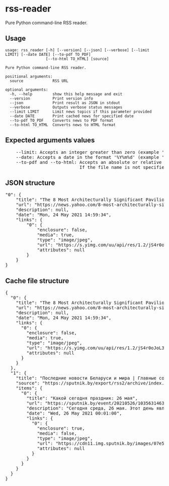 # rss-reader

Pure Python command-line RSS reader.

## Usage

```shell 
usage: rss_reader [-h] [--version] [--json] [--verbose] [--limit LIMIT] [--date DATE] [--to-pdf TO_PDF] 
                  [--to-html TO_HTML] [source]

Pure Python command-line RSS reader.

positional arguments:
  source             RSS URL

optional arguments:
  -h, --help         show this help message and exit
  --version          Print version info
  --json             Print result as JSON in stdout
  --verbose          Outputs verbose status messages
  --limit LIMIT      Limit news topics if this parameter provided
  --date DATE        Print cached news for specified date
  --to-pdf TO_PDF    Converts news to PDF format
  --to-html TO_HTML  Converts news to HTML format
```

## Expected arguments values

<pre>
    --limit: Accepts an integer greater than zero (example '--limit=0')
    --date: Accepts a date in the format '%Y%m%d' (example '--date=20210525')
    --to-pdf and --to-html: Accepts an absolute or relative path with or without a filename (example '--to-pdf=folder/filename.pdf' or '--to-html=/home/username/folder').
                            If the file name is not specified, a file is created with the current date and time as filename (example '2021-05-25 12:25:26.850176.pdf')
</pre>

## JSON structure

<pre>
"0": {
    "title": "The 8 Most Architecturally Significant Pavilions of Expo 2020",
    "url": "https://news.yahoo.com/8-most-architecturally-significant-pavilions-145934705.html",
    "description": null,
    "date": "Mon, 24 May 2021 14:59:34",
    "links": {
        "0": {
            "enclosure": false,
            "media": true,
            "type": "image/jpeg",
            "url": "https://s.yimg.com/uu/api/res/1.2/jS4r0oJoL32kMPw21TPBzQ--~B/aD0yMDAwO3c9MzAwMDthcHBpZD15dGFjaHlvbg--/https://media.zenfs.com/en/architectural_digest_422/4741bfb27d373037c3e160f60f8d9340",
            "attributes": null
        }
    }
}
</pre>

## Cache file structure

<pre>
{
  "0": {
    "title": "The 8 Most Architecturally Significant Pavilions of Expo 2020",
    "url": "https://news.yahoo.com/8-most-architecturally-significant-pavilions-145934705.html",
    "description": null,
    "date": "Mon, 24 May 2021 14:59:34",
    "links": {
      "0": {
        "enclosure": false,
        "media": true,
        "type": "image/jpeg",
        "url": "https://s.yimg.com/uu/api/res/1.2/jS4r0oJoL32kMPw21TPBzQ--~B/aD0yMDAwO3c9MzAwMDthcHBpZD15dGFjaHlvbg--/https://media.zenfs.com/en/architectural_digest_422/4741bfb27d373037c3e160f60f8d9340",
        "attributes": null
      }
    }
  },
  "1": {
    "title": "Последние новости Беларуси и мира | Главные события 2021 - Sputnik",
    "source": "https://sputnik.by/export/rss2/archive/index.xml",
    "items": {
      "0": {
        "title": "Какой сегодня праздник: 26 мая",
        "url": "https://sputnik.by/event/20210526/1035631463/26-maya.html",
        "description": "Сегодня среда, 26 мая. Этот день является 146-м в григорианском календаре. До конца года остается 219 дней.",
        "date": "Wed, 26 May 2021 00:01:00",
        "links": {
          "0": {
            "enclosure": true,
            "media": false,
            "type": "image/jpeg",
            "url": "https://cdn11.img.sputnik.by/images/07e5/05/18/1047701328.jpg",
            "attributes": null
          }
        }
      }
    }
  }
}
</pre>